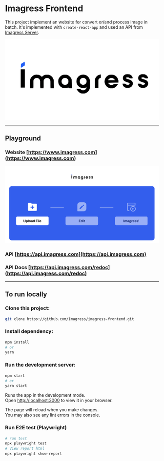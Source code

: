 # Imagress Frontend

This project implement an website for convert or/and process image in batch. It's implemented with `create-react-app` and used an API from [Imagress Server](https://github.com/Imagress/imagress-server).

<img src="public/images/imagress-logo.png" alt="logo" style="background-color:white;">

---

## Playground

### Website [https://www.imagress.com](https://www.imagress.com)

<img src="home.png" alt="home" style="background-color:white;">

### API [https://api.imagress.com](https://api.imagress.com)

### API Docs [https://api.imagress.com/redoc](https://api.imagress.com/redoc)

---

## To run locally

### Clone this project:

```bash
git clone https://github.com/Imagress/imagress-frontend.git
```

### Install dependency:

```bash
npm install
# or
yarn
```

### Run the development server:

```bash
npm start
# or
yarn start
```

Runs the app in the development mode.\
Open [http://localhost:3000](http://localhost:3000) to view it in your browser.

The page will reload when you make changes.\
You may also see any lint errors in the console.

### Run E2E test (Playwright)

```bash
# run test
npx playwright test
# View report html
npx playwright show-report
```

